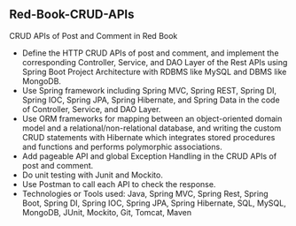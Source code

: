 ## Red-Book-CRUD-APIs
CRUD APIs of Post and Comment in Red Book

- Define the HTTP CRUD APIs of post and comment, and implement the corresponding Controller, Service, and DAO Layer of the Rest APIs using Spring Boot Project Architecture with RDBMS like MySQL and DBMS like MongoDB.
- Use Spring framework including Spring MVC, Spring REST, Spring DI, Spring IOC, Spring JPA, Spring Hibernate, and Spring Data in the code of Controller, Service, and DAO Layer.
- Use ORM frameworks for mapping between an object-oriented domain model and a relational/non-relational database, and writing the custom CRUD statements with Hibernate which integrates stored procedures and functions and performs polymorphic associations.
- Add pageable API and global Exception Handling in the CRUD APIs of post and comment.
- Do unit testing with Junit and Mockito.
- Use Postman to call each API to check the response.   
- Technologies or Tools used: Java, Spring MVC, Spring Rest, Spring Boot, Spring DI, Spring IOC, Spring JPA, Spring Hibernate, SQL, MySQL, MongoDB, JUnit, Mockito, Git, Tomcat, Maven
